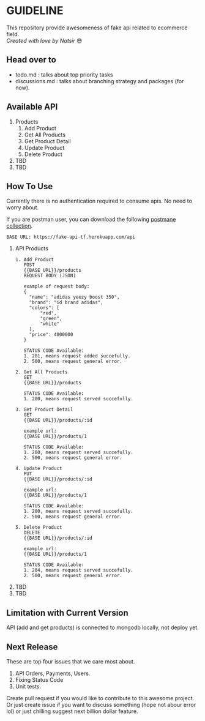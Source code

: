 # GUIDELINE
This repository provide awesomeness of fake api related to ecommerce field.  
*Created with love  by Natsir* :sunglasses:

## Head over to
- todo.md : talks about top priority tasks
- discussions.md : talks about branching strategy and packages (for now).


## Available API
1. Products
   1. Add Product
   2. Get All Products
   3. Get Product Detail
   4. Update Product
   5. Delete Product
2. TBD
3. TBD

## How To Use
Currently there is no authentication required to consume apis. No need to worry about.

If you are postman user, you can download the following [postmane collection](https://drive.google.com/file/d/1IXodfyEJvOie6oy2wTYXZtsfvKFUrU4m/view?usp=sharing).

```
BASE URL: https://fake-api-tf.herokuapp.com/api
```
1. API Products
   ```
   1. Add Product
      POST
      {{BASE URL}}/products
      REQUEST BODY (JSON)
      
      example of request body:
      {
        "name": "adidas yeezy boost 350",
        "brand": "id brand adidas",
        "colors": [
            "red",
            "green",
            "white"
        ],
        "price": 4000000
      }

      STATUS CODE Available:
      1. 201, means request added succefully.
      2. 500, means request general error.

   2. Get All Products
      GET
      {{BASE URL}}/products

      STATUS CODE Available:
      1. 200, means request served succefully.

   3. Get Product Detail
      GET
      {{BASE URL}}/products/:id

      example url:
      {{BASE URL}}/products/1

      STATUS CODE Available:
      1. 200, means request served succefully.
      2. 500, means request general error.

   4. Update Product
      PUT
      {{BASE URL}}/products/:id

      example url:
      {{BASE URL}}/products/1

      STATUS CODE Available:
      1. 200, means request served succefully.
      2. 500, means request general error.
   
   5. Delete Product
      DELETE
      {{BASE URL}}/products/:id

      example url:
      {{BASE URL}}/products/1

      STATUS CODE Available:
      1. 204, means request served succefully.
      2. 500, means request general error.
   ```
2. TBD
3. TBD

## Limitation with Current Version
API (add and get products) is connected to mongodb locally, not deploy yet.

## Next Release
These are top four issues that we care most about.
1. API Orders, Payments, Users.
2. Fixing Status Code
3. Unit tests.

Create pull request if you would like to contribute to this awesome project. Or just create issue if you want to discuss something (hope not abour error lol) or just chilling suggest next billion dollar feature.
